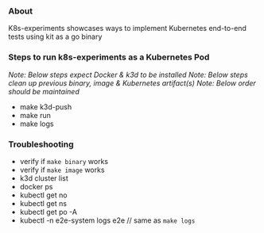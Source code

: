 ### About
K8s-experiments showcases ways to implement Kubernetes end-to-end tests using kit as a go binary

### Steps to run k8s-experiments as a Kubernetes Pod
_Note: Below steps expect Docker & k3d to be installed_
_Note: Below steps clean up previous binary, image & Kubernetes artifact(s)_
_Note: Below order should be maintained_

- make k3d-push
- make run
- make logs

### Troubleshooting
- verify if `make binary` works
- verify if `make image` works
- k3d cluster list
- docker ps
- kubectl get no
- kubectl get ns
- kubectl get po -A
- kubectl -n e2e-system logs e2e // same as `make logs`
